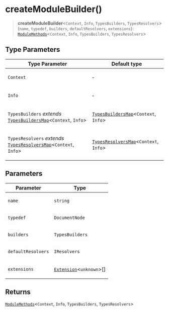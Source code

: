 # createModuleBuilder()

> **createModuleBuilder**\<`Context`, `Info`, `TypesBuilders`, `TypesResolvers`\>(`name`, `typedef`, `builders`, `defaultResolvers`, `extensions`): [`ModuleMethods`](../type-aliases/ModuleMethods.md)\<`Context`, `Info`, `TypesBuilders`, `TypesResolvers`\>

## Type Parameters

<table>
<thead>
<tr>
<th>Type Parameter</th>
<th>Default type</th>
</tr>
</thead>
<tbody>
<tr>
<td>

`Context`

</td>
<td>

&hyphen;

</td>
</tr>
<tr>
<td>

`Info`

</td>
<td>

&hyphen;

</td>
</tr>
<tr>
<td>

`TypesBuilders` _extends_ [`TypesBuildersMap`](../type-aliases/TypesBuildersMap.md)\<`Context`, `Info`\>

</td>
<td>

[`TypesBuildersMap`](../type-aliases/TypesBuildersMap.md)\<`Context`, `Info`\>

</td>
</tr>
<tr>
<td>

`TypesResolvers` _extends_ [`TypesResolversMap`](../type-aliases/TypesResolversMap.md)\<`Context`, `Info`\>

</td>
<td>

[`TypesResolversMap`](../type-aliases/TypesResolversMap.md)\<`Context`, `Info`\>

</td>
</tr>
</tbody>
</table>

## Parameters

<table>
<thead>
<tr>
<th>Parameter</th>
<th>Type</th>
</tr>
</thead>
<tbody>
<tr>
<td>

`name`

</td>
<td>

`string`

</td>
</tr>
<tr>
<td>

`typedef`

</td>
<td>

`DocumentNode`

</td>
</tr>
<tr>
<td>

`builders`

</td>
<td>

`TypesBuilders`

</td>
</tr>
<tr>
<td>

`defaultResolvers`

</td>
<td>

`IResolvers`

</td>
</tr>
<tr>
<td>

`extensions`

</td>
<td>

[`Extension`](../classes/Extension.md)\<`unknown`\>[]

</td>
</tr>
</tbody>
</table>

## Returns

[`ModuleMethods`](../type-aliases/ModuleMethods.md)\<`Context`, `Info`, `TypesBuilders`, `TypesResolvers`\>
